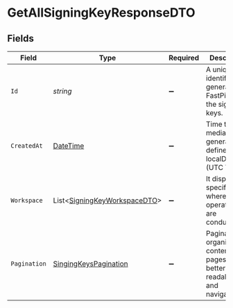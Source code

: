 # GetAllSigningKeyResponseDTO


## Fields

| Field                                                                                 | Type                                                                                  | Required                                                                              | Description                                                                           | Example                                                                               |
| ------------------------------------------------------------------------------------- | ------------------------------------------------------------------------------------- | ------------------------------------------------------------------------------------- | ------------------------------------------------------------------------------------- | ------------------------------------------------------------------------------------- |
| `Id`                                                                                  | *string*                                                                              | :heavy_minus_sign:                                                                    | A unique identifier is generated by FastPix for the signing keys.                     | fc9d9368-6ee5-4b16-ae50-880a2374bdc4                                                  |
| `CreatedAt`                                                                           | [DateTime](https://learn.microsoft.com/en-us/dotnet/api/system.datetime?view=net-5.0) | :heavy_minus_sign:                                                                    | Time the media was generated, defined as a localDateTime (UTC Time).                  | 2024-01-11T10:00:06.618Z                                                              |
| `Workspace`                                                                           | List<[SigningKeyWorkspaceDTO](../../Models/Components/SigningKeyWorkspaceDTO.md)>     | :heavy_minus_sign:                                                                    | It display a specific setup where all operations are conducted.                       |                                                                                       |
| `Pagination`                                                                          | [SingingKeysPagination](../../Models/Components/SingingKeysPagination.md)             | :heavy_minus_sign:                                                                    | Pagination organizes content into pages for better readability and navigation.        |                                                                                       |